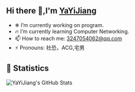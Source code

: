 ## Hi there 👋,I'm [YaYiJiang](https://yayijiang.github.io/)
- ❄ I’m currently working on program.
- 🔥 I’m currently learning Computer Networking.
- 📫 How to reach me: 3247054062@qq.com
- ⚡ Pronouns: 社恐，ACG,宅男
<!-- BLOG-POST-LIST:START -->

<!-- BLOG-POST-LIST:END -->
## 🔰 Statistics

![YaYiJiang's GitHub Stats](https://github-readme-stats.vercel.app/api?username=YaYiJiang&show_icons=true&theme=tokyonight&cache_seconds=1800)

<!--
**YaYiJiang/YaYiJiang** is a ✨ _special_ ✨ repository because its `README.md` (this file) appears on your GitHub profile.

Here are some ideas to get you started:

- 🔭 I’m currently working on program.
- 🌱 I’m currently learning Computer Networking.
- 👯 I’m looking to collaborate on ...
- 🤔 I’m looking for help with ...
- 💬 Ask me about ...
- 📫 How to reach me: 3247054062@qq.com
- 😄 Pronouns: 社恐，ACG,宅男
- ⚡ Fun fact: ...
-->
